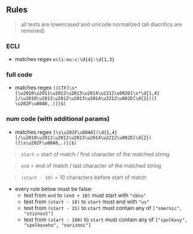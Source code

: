 ## Rules

> all texts are lowercased and unicode normalized (all diacritics are removed)

### ECLI
- matches regex `ecli:eu:c:\d{4}:\d{1,3}`

### full code
- matches regex `([CTF]\s*[\u2010\u2011\u2012\u2013\u2014\u2212\u002D]\s*\d{1,4}[/\u2010\u2011\u2012\u2013\u2014\u2212\u002D]\d{2})([ \u202F\u00A0,.)]|$)`

### num code (with additional params)
- matches regex `[\s\u202F\u00A0](\d{1,4}[/\u2010\u2011\u2012\u2013\u2014\u2212\u002D]\d{2})([\s\u202F\u00A0,.)]|$)`

> `start` = start of match / first character of the matched string

> `end` = end of match / last character of the matched string

> `(start - 10)` = 10 characters before start of match

- every rule below must be false:
  - text from `end` to `(end + 10)` must start with `"sbnu"`
  - text from `(start - 10)` to `start` must end with `"us"`
  - text from `(start - 15)` to `start` must contain any of `["smernic", "stiznost"]`
  - text from `(start - 100)` to `start` must contain any of `["spolkovy", "spolkoveho", "narizeni"]`

